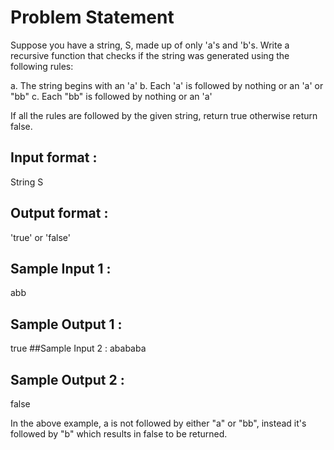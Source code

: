 # Problem Statement

Suppose you have a string, S, made up of only 'a's and 'b's. 
Write a recursive function that checks if the string was generated using the following rules:

a. The string begins with an 'a'
b. Each 'a' is followed by nothing or an 'a' or "bb"
c. Each "bb" is followed by nothing or an 'a'

If all the rules are followed by the given string, return true otherwise return false.

## Input format :
String S
## Output format :
'true' or 'false'

## Sample Input 1 :
abb
## Sample Output 1 :
true
##Sample Input 2 :
abababa
## Sample Output 2 :
false

In the above example, a is not followed by either "a" or "bb", 
instead it's followed by "b" which results in false to be returned.
